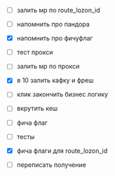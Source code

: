 - [ ] залить мр по route_lozon_id
- [ ] напомнить про пандора
- [x] напомнить про фичуфлаг
- [ ] тест прокси
- [ ] залить мр по прокси
- [x] в 10 залить кафку и фреш
- [ ] клик закончить бизнес логику
- [ ] вкрутить кеш
- [ ] фича флаг
- [ ] тесты


- [x] фича флаги для route_lozon_id

- [ ] переписать получение 
